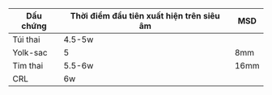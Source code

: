 
| Dấu chứng | Thời điểm đầu tiên xuất hiện trên siêu âm | MSD  |
| --------- | ----------------------------------------- | ---- |
| Túi thai  | 4.5-5w                                    |      |
| Yolk-sac  | 5                                         | 8mm  |
| Tim thai  | 5.5-6w                                    | 16mm |
| CRL       | 6w                                        |      |

